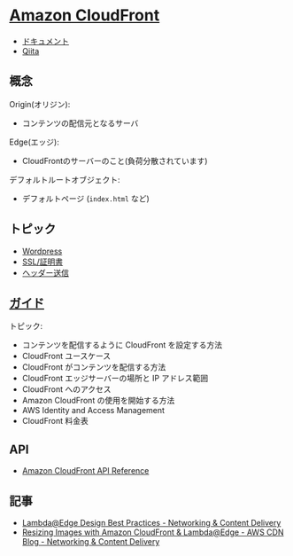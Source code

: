 # [Amazon CloudFront](https://aws.amazon.com/jp/cloudfront/)

- [ドキュメント](https://docs.aws.amazon.com/ja_jp/cloudfront/?id=docs_gateway)
- [Qiita](https://qiita.com/tags/cloudfront)

## 概念

Origin(オリジン):

- コンテンツの配信元となるサーバ

Edge(エッジ):

- CloudFrontのサーバーのこと(負荷分散されています)

デフォルトルートオブジェクト:

- デフォルトページ (`index.html` など)

## トピック

- [Wordpress](wordpress.md)
- [SSL/証明書](ssl.md)
- [ヘッダー送信](Cache_Based_on_Selected_Request_Headers)

## [ガイド](https://docs.aws.amazon.com/ja_jp/AmazonCloudFront/latest/DeveloperGuide/Introduction.html)

トピック:

- コンテンツを配信するように CloudFront を設定する方法
- CloudFront ユースケース
- CloudFront がコンテンツを配信する方法
- CloudFront エッジサーバーの場所と IP アドレス範囲
- CloudFront へのアクセス
- Amazon CloudFront の使用を開始する方法
- AWS Identity and Access Management
- CloudFront 料金表

## API

- [Amazon CloudFront API Reference](https://docs.aws.amazon.com/ja_jp/cloudfront/latest/APIReference/Welcome.html)

## 記事

- [Lambda@Edge Design Best Practices - Networking & Content Delivery](https://aws.amazon.com/jp/blogs/networking-and-content-delivery/lambdaedge-design-best-practices/)
- [Resizing Images with Amazon CloudFront & Lambda@Edge - AWS CDN Blog - Networking & Content Delivery](https://aws.amazon.com/jp/blogs/networking-and-content-delivery/resizing-images-with-amazon-cloudfront-lambdaedge-aws-cdn-blog/)
